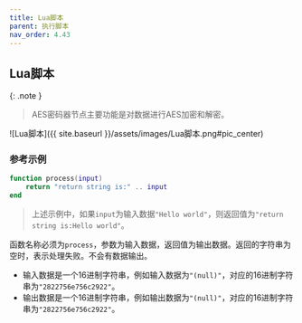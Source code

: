 ```yaml
---
title: Lua脚本
parent: 执行脚本
nav_order: 4.43
---
```


## Lua脚本

{: .note }
> AES密码器节点主要功能是对数据进行AES加密和解密。

![Lua脚本]({{ site.baseurl }}/assets/images/Lua脚本.png#pic_center)

### 参考示例

```lua
function process(input)
    return "return string is:" .. input
end
```

> 上述示例中，如果`input`为输入数据`"Hello world"`，则返回值为`"return string is:Hello world"`。

函数名称必须为`process`，参数为输入数据，返回值为输出数据。返回的字符串为空时，表示处理失败。不会有数据输出。

* 输入数据是一个16进制字符串，例如输入数据为`"(null)"`，对应的16进制字符串为`"2822756e756c2922"`。
* 输出数据是一个16进制字符串，例如输出数据为`"(null)"`，对应的16进制字符串为`"2822756e756c2922"`。
